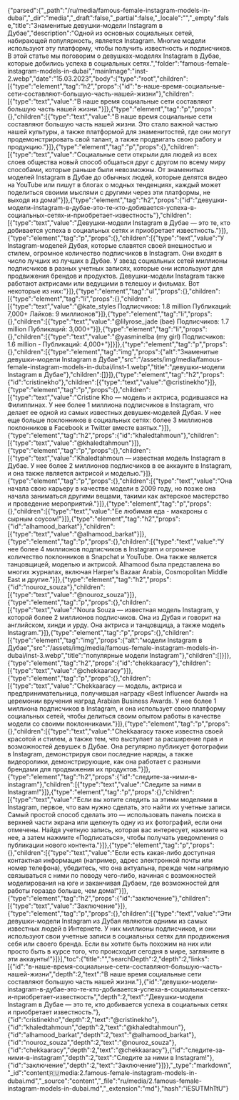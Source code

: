 {"parsed":{"_path":"/ru/media/famous-female-instagram-models-in-dubai","_dir":"media","_draft":false,"_partial":false,"_locale":"","_empty":false,"title":"Знаменитые девушки-модели Instagram в Дубае","description":"Одной из основных социальных сетей, набирающей популярность, является Instagram. Многие модели используют эту платформу, чтобы получить известность и подписчиков. В этой статье мы поговорим о девушках-моделях Instagram в Дубае, которые добились успеха в социальных сетях.","folder":"famous-female-instagram-models-in-dubai","mainImage":"inst-2.webp","date":"15.03.2023","body":{"type":"root","children":[{"type":"element","tag":"h2","props":{"id":"в-наше-время-социальные-сети-составляют-большую-часть-нашей-жизни"},"children":[{"type":"text","value":"В наше время социальные сети составляют большую часть нашей жизни."}]},{"type":"element","tag":"p","props":{},"children":[{"type":"text","value":"В наше время социальные сети составляют большую часть нашей жизни. Это стало важной частью нашей культуры, а также платформой для знаменитостей, где они могут продемонстрировать свой талант, а также продвигать свою работу и продукцию."}]},{"type":"element","tag":"p","props":{},"children":[{"type":"text","value":"Социальные сети открыли для людей из всех слоев общества новый способ общаться друг с другом по всему миру способами, которые раньше были невозможны. От знаменитых моделей Instagram в Дубае до обычных людей, которые делятся видео на YouTube или пишут в блогах о модных тенденциях, каждый может поделиться своими мыслями с другими через эти платформы, не выходя из дома!"}]},{"type":"element","tag":"h2","props":{"id":"девушки-модели-instagram-в-дубае-это-те-кто-добивается-успеха-в-социальных-сетях-и-приобретает-известность"},"children":[{"type":"text","value":"Девушки-модели Instagram в Дубае — это те, кто добивается успеха в социальных сетях и приобретает известность."}]},{"type":"element","tag":"p","props":{},"children":[{"type":"text","value":"У Instagram-моделей Дубая, которые славятся своей внешностью и стилем, огромное количество подписчиков в Instagram. Они входят в число лучших из лучших в Дубае. У звезд социальных сетей миллионы подписчиков в разных учетных записях, которые они используют для продвижения брендов и продуктов. Девушки-модели Instagram также работают актрисами или ведущими в телешоу и фильмах. Вот некоторые из них:"}]},{"type":"element","tag":"ul","props":{},"children":[{"type":"element","tag":"li","props":{},"children":[{"type":"text","value":"@kate_styles Подписчиков: 1.8 million Публикаций: 7,000+ Лайков: 9 миллионов"}]},{"type":"element","tag":"li","props":{},"children":[{"type":"text","value":"@lilyrose_jade (bae) Подписчиков: 1.7 million Публикаций: 3,000+"}]},{"type":"element","tag":"li","props":{},"children":[{"type":"text","value":"@yasminelba (my girl) Подписчиков: 1.6 million - Публикаций: 4,000+"}]}]},{"type":"element","tag":"p","props":{},"children":[{"type":"element","tag":"img","props":{"alt":"Знаменитые девушки-модели Instagram в Дубае","src":"/assets/img/media/famous-female-instagram-models-in-dubai/inst-1.webp","title":"девушки-модели Instagram в Дубае"},"children":[]}]},{"type":"element","tag":"h2","props":{"id":"cristinekho"},"children":[{"type":"text","value":"@cristinekho"}]},{"type":"element","tag":"p","props":{},"children":[{"type":"text","value":"Cristine Kho — модель и актриса, родившаяся на Филиппинах. У нее более 1 миллиона подписчиков в Instagram, что делает ее одной из самых известных девушек-моделей Дубая. У нее еще больше поклонников в социальных сетях: более 3 миллионов поклонников в Facebook и Twitter вместе взятых."}]},{"type":"element","tag":"h2","props":{"id":"khaledtahmoun"},"children":[{"type":"text","value":"@khaledtahmoun"}]},{"type":"element","tag":"p","props":{},"children":[{"type":"text","value":"Khaledtahmoun — известная модель Instagram в Дубае. У нее более 2 миллионов подписчиков в ее аккаунте в Instagram, и она также является актрисой и моделью."}]},{"type":"element","tag":"p","props":{},"children":[{"type":"text","value":"Она начала свою карьеру в качестве модели в 2009 году, но позже она начала заниматься другими вещами, такими как актерское мастерство и проведение мероприятий."}]},{"type":"element","tag":"p","props":{},"children":[{"type":"text","value":"Ее любимая еда - макароны с сырным соусом!"}]},{"type":"element","tag":"h2","props":{"id":"alhamood_barkat"},"children":[{"type":"text","value":"@alhamood_barkat"}]},{"type":"element","tag":"p","props":{},"children":[{"type":"text","value":"У нее более 4 миллионов подписчиков в Instagram и огромное количество поклонников в Snapchat и YouTube. Она также является танцовщицей, моделью и актрисой. Alhamood была представлена во многих журналах, включая Harper's Bazaar Arabia, Cosmopolitan Middle East и другие."}]},{"type":"element","tag":"h2","props":{"id":"nouroz_souza"},"children":[{"type":"text","value":"@nouroz_souza"}]},{"type":"element","tag":"p","props":{},"children":[{"type":"text","value":"Noura Souza — известная модель Instagram, у которой более 2 миллионов подписчиков. Она из Дубая и говорит на английском, хинди и урду. Она актриса и танцовщица, а также модель Instagram."}]},{"type":"element","tag":"p","props":{},"children":[{"type":"element","tag":"img","props":{"alt":"модели Instagram в Дубае","src":"/assets/img/media/famous-female-instagram-models-in-dubai/inst-3.webp","title":"популярные модели Instagram"},"children":[]}]},{"type":"element","tag":"h2","props":{"id":"chekkaaracy"},"children":[{"type":"text","value":"@chekkaaracy"}]},{"type":"element","tag":"p","props":{},"children":[{"type":"text","value":"Chekkaaracy — модель, актриса и предпринимательница, получившая награду «Best Influencer Award» на церемонии вручения наград Arabian Business Awards. У нее более 1 миллиона подписчиков в Instagram, и она использует свою платформу социальных сетей, чтобы делиться своим опытом работы в качестве модели со своими поклонниками."}]},{"type":"element","tag":"p","props":{},"children":[{"type":"text","value":"Chekkaaracy также известна своей красотой и стилем, а также тем, что выступает за расширение прав и возможностей девушек в Дубае. Она регулярно публикует фотографии в Instagram, демонстрируя свои последние наряды, а также видеоролики, демонстрирующие, как она работает с разными брендами для продвижения их продуктов."}]},{"type":"element","tag":"h2","props":{"id":"следите-за-ними-в-instagram"},"children":[{"type":"text","value":"Следите за ними в Instagram!"}]},{"type":"element","tag":"p","props":{},"children":[{"type":"text","value":"Если вы хотите следить за этими моделями в Instagram, первое, что вам нужно сделать, это найти их учетные записи. Самый простой способ сделать это — использовать панель поиска в верхней части экрана или щелкнуть одну из их фотографий, если они отмечены. Найдя учетную запись, которая вас интересует, нажмите на нее, а затем нажмите «Подписаться», чтобы получать уведомления о публикации нового контента."}]},{"type":"element","tag":"p","props":{},"children":[{"type":"text","value":"Если есть какая-либо доступная контактная информация (например, адрес электронной почты или номер телефона), убедитесь, что она актуальна, прежде чем напрямую связываться с ними по поводу чего-либо, начиная с возможностей моделирования на юге и заканчивая Дубаем, где возможностей для работы гораздо больше, чем дома!"}]},{"type":"element","tag":"h2","props":{"id":"заключение"},"children":[{"type":"text","value":"Заключение"}]},{"type":"element","tag":"p","props":{},"children":[{"type":"text","value":"Эти девушки-модели Instagram из Дубая являются одними из самых известных людей в Интернете. У них миллионы подписчиков, и они используют свои учетные записи в социальных сетях для продвижения себя или своего бренда. Если вы хотите быть похожим на них или просто быть в курсе того, что происходит сегодня в мире, загляните в эти аккаунты!"}]}],"toc":{"title":"","searchDepth":2,"depth":2,"links":[{"id":"в-наше-время-социальные-сети-составляют-большую-часть-нашей-жизни","depth":2,"text":"В наше время социальные сети составляют большую часть нашей жизни."},{"id":"девушки-модели-instagram-в-дубае-это-те-кто-добивается-успеха-в-социальных-сетях-и-приобретает-известность","depth":2,"text":"Девушки-модели Instagram в Дубае — это те, кто добивается успеха в социальных сетях и приобретает известность."},{"id":"cristinekho","depth":2,"text":"@cristinekho"},{"id":"khaledtahmoun","depth":2,"text":"@khaledtahmoun"},{"id":"alhamood_barkat","depth":2,"text":"@alhamood_barkat"},{"id":"nouroz_souza","depth":2,"text":"@nouroz_souza"},{"id":"chekkaaracy","depth":2,"text":"@chekkaaracy"},{"id":"следите-за-ними-в-instagram","depth":2,"text":"Следите за ними в Instagram!"},{"id":"заключение","depth":2,"text":"Заключение"}]}},"_type":"markdown","_id":"content:ru:media:2.famous-female-instagram-models-in-dubai.md","_source":"content","_file":"ru/media/2.famous-female-instagram-models-in-dubai.md","_extension":"md"},"hash":"iESUTMhTtU"}